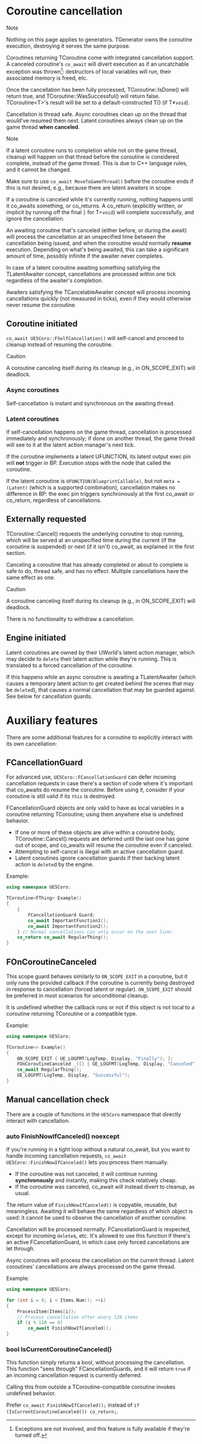 # Coroutine cancellation

> [!NOTE]
> Nothing on this page applies to generators.
> TGenerator owns the coroutine execution, destroying it serves the same purpose.

Coroutines returning TCoroutine come with integrated cancellation support.
A canceled coroutine's `co_await` will divert execution as if an uncatchable
exception was thrown[^noexcept]:
destructors of local variables will run, their associated memory is freed, etc.

[^noexcept]: Exceptions are not involved, and this feature is fully available if
             they're turned off.

Once the cancellation has been fully processed, TCoroutine::IsDone() will return
true, and TCoroutine::WasSuccessful() will return false.
TCoroutine\<T\>'s result will be set to a default-constructed T() (if T≠`void`).

Cancellation is thread safe.
Async coroutines clean up on the thread that would've resumed them next.
Latent coroutines always clean up on the game thread **when canceled**.

> [!NOTE]
> If a latent coroutine runs to completion while not on the game thread, cleanup
> will happen on that thread before the coroutine is considered complete,
> instead of the game thread.
> This is due to C++ language rules, and it cannot be changed.
>
> Make sure to use `co_await MoveToGameThread()` before the coroutine ends if
> this is not desired, e.g., because there are latent awaiters in scope.

If a coroutine is canceled while it's currently running, nothing happens until
it co_awaits something, or co_returns.
A co_return (explicitly written, or implicit by running off the final `}` for
T=`void`) will complete successfully, and ignore the cancellation.

An awaiting coroutine that's canceled (either before, or during the await) will
process the cancellation at an unspecified time between the cancellation being
issued, and when the coroutine would normally **resume** execution.
Depending on what's being awaited, this can take a significant amount of time,
possibly infinite if the awaiter never completes.

In case of a latent coroutine awaiting something satisfying the TLatentAwaiter
concept, cancellations are processed within one tick regardless of the awaiter's
completion.

Awaiters satisfying the TCancelableAwaiter concept will process incoming
cancellations quickly (not measured in ticks), even if they would otherwise
never resume the coroutine.

## Coroutine initiated

`co_await UE5Coro::FSelfCancellation()` will self-cancel and proceed to cleanup
instead of resuming the coroutine.

> [!CAUTION]
> A coroutine canceling itself during its cleanup (e.g., in ON_SCOPE_EXIT) will
> deadlock.

### Async coroutines

Self-cancellation is instant and synchronous on the awaiting thread.

### Latent coroutines

If self-cancellation happens on the game thread, cancellation is processed
immediately and synchronously; if done on another thread, the game thread will
see to it at the latent action manager's next tick.

If the coroutine implements a latent UFUNCTION, its latent output exec pin will
**not** trigger in BP.
Execution stops with the node that called the coroutine.

If the latent coroutine is `UFUNCTION(BlueprintCallable)`, but not
`meta = (Latent)` (which is a supported combination), cancellation makes no
difference in BP: the exec pin triggers synchronously at the first co_await
or co_return, regardless of cancellations.

## Externally requested

TCoroutine::Cancel() requests the underlying coroutine to stop running, which
will be served at an unspecified time during the current (if the coroutine is
suspended) or next (if it isn't) co_await, as explained in the first section.

Canceling a coroutine that has already completed or about to complete is safe to
do, thread safe, and has no effect.
Multiple cancellations have the same effect as one.

> [!CAUTION]
> A coroutine canceling itself during its cleanup (e.g., in ON_SCOPE_EXIT) will
> deadlock.

There is no functionality to withdraw a cancellation.

## Engine initiated

Latent coroutines are owned by their UWorld's latent action manager, which may
decide to `delete` their latent action while they're running.
This is translated to a forced cancellation of the coroutine.

If this happens while an async coroutine is awaiting a TLatentAwaiter (which
causes a temporary latent action to get created behind the scenes that may be
`delete`d), that causes a normal cancellation that may be guarded against.
See below for cancellation guards.

# Auxiliary features

There are some additional features for a coroutine to explicitly interact with
its own cancellation:

## FCancellationGuard

For advanced use, `UE5Coro::FCancellationGuard` can defer incoming cancellation
requests in case there's a section of code where it's important that co_awaits
do resume the coroutine.
Before using it, consider if your coroutine is still valid if its `this` is
destroyed.

FCancellationGuard objects are only valid to have as local variables in a
coroutine returning TCoroutine; using them anywhere else is undefined behavior.

* If one or more of these objects are alive within a coroutine body,
  TCoroutine::Cancel() requests are deferred until the last one has gone out of
  scope, and co_awaits will resume the coroutine even if canceled.
* Attempting to self-cancel is illegal with an active cancellation guard.
* Latent coroutines ignore cancellation guards if their backing latent action is
  `delete`d by the engine.

Example:
```cpp
using namespace UE5Coro;

TCoroutine<FThing> Example()
{
    {
        FCancellationGuard Guard;
        co_await ImportantFunction1();
        co_await ImportantFunction2();
    } // Normal cancellations can only occur on the next line:
    co_return co_await RegularThing();
}
```

## FOnCoroutineCanceled

This scope guard behaves similarly to `ON_SCOPE_EXIT` in a coroutine, but it
only runs the provided callback if the coroutine is currently being destroyed in
response to cancellation (forced latent or regular).
`ON_SCOPE_EXIT` should be preferred in most scenarios for unconditional cleanup.

It is undefined whether the callback runs or not if this object is not local to
a coroutine returning TCoroutine or a compatible type.

Example:
```cpp
using namespace UE5Coro;

TCoroutine<> Example()
{
    ON_SCOPE_EXIT { UE_LOGFMT(LogTemp, Display, "Finally"); };
    FOnCoroutineCanceled _([] { UE_LOGFMT(LogTemp, Display, "Canceled"); });
    co_await RegularThing();
    UE_LOGFMT(LogTemp, Display, "Successful");
}
```

## Manual cancellation check

There are a couple of functions in the `UE5Coro` namespace that directly
interact with cancellation.

### auto FinishNowIfCanceled() noexcept

If you're running in a tight loop without a natural co_await, but you want to
handle incoming cancellation requests, `co_await UE5Coro::FinishNowIfCanceled()`
lets you process them manually.

* If the coroutine was not canceled, it will continue running **synchronously**
  and instantly, making this check relatively cheap.
* If the coroutine was canceled, co_await will instead divert to cleanup,
  as usual.

The return value of `FinishNowIfCanceled()` is copyable, reusable, but
meaningless.
Awaiting it will behave the same regardless of which object is used: it cannot
be used to observe the cancellation of another coroutine.

Cancellation will be processed normally: FCancellationGuard is respected, except
for incoming `delete`s, etc.
It's allowed to use this function if there's an active FCancellationGuard, in
which case only forced cancellations are let through.

Async coroutines will process the cancellation on the current thread.
Latent coroutines' cancellations are always processed on the game thread.

Example:
```cpp
using namespace UE5Coro;

for (int i = 0; i < Items.Num(); ++i)
{
    ProcessItem(Items[i]);
    // Process cancellation after every 128 items
    if (i % 128 == 0)
        co_await FinishNowIfCanceled();
}
```

### bool IsCurrentCoroutineCanceled()

This function simply returns a bool, without processing the cancellation.
This function "sees through" FCancellationGuards, and it will return `true` if
an incoming cancellation request is currently deferred.

Calling this from outside a TCoroutine-compatible coroutine invokes undefined
behavior.

Prefer `co_await FinishNowIfCanceled();` instead of
`if (IsCurrentCoroutineCanceled()) co_return;`.
